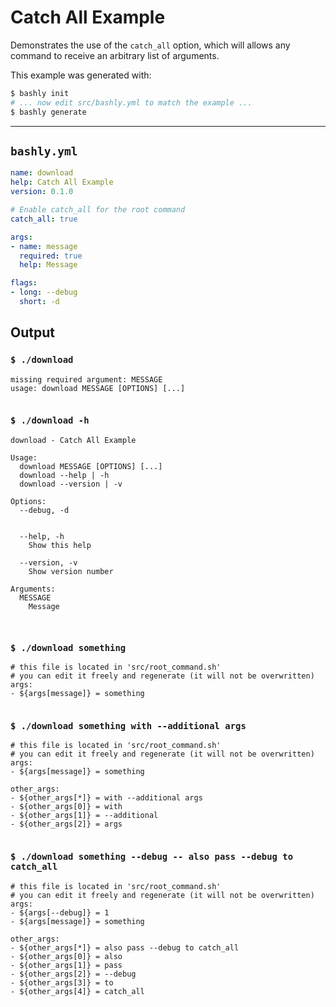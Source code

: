 # Catch All Example

Demonstrates the use of the `catch_all` option, which will allows any command
to receive an arbitrary list of arguments.

This example was generated with:

```bash
$ bashly init
# ... now edit src/bashly.yml to match the example ...
$ bashly generate
```

-----

## `bashly.yml`

````yaml
name: download
help: Catch All Example
version: 0.1.0

# Enable catch_all for the root command
catch_all: true

args:
- name: message
  required: true
  help: Message

flags:
- long: --debug
  short: -d
````



## Output

### `$ ./download`

````shell
missing required argument: MESSAGE
usage: download MESSAGE [OPTIONS] [...]


````

### `$ ./download -h`

````shell
download - Catch All Example

Usage:
  download MESSAGE [OPTIONS] [...]
  download --help | -h
  download --version | -v

Options:
  --debug, -d


  --help, -h
    Show this help

  --version, -v
    Show version number

Arguments:
  MESSAGE
    Message



````

### `$ ./download something`

````shell
# this file is located in 'src/root_command.sh'
# you can edit it freely and regenerate (it will not be overwritten)
args:
- ${args[message]} = something


````

### `$ ./download something with --additional args`

````shell
# this file is located in 'src/root_command.sh'
# you can edit it freely and regenerate (it will not be overwritten)
args:
- ${args[message]} = something

other_args:
- ${other_args[*]} = with --additional args
- ${other_args[0]} = with
- ${other_args[1]} = --additional
- ${other_args[2]} = args


````

### `$ ./download something --debug -- also pass --debug to catch_all`

````shell
# this file is located in 'src/root_command.sh'
# you can edit it freely and regenerate (it will not be overwritten)
args:
- ${args[--debug]} = 1
- ${args[message]} = something

other_args:
- ${other_args[*]} = also pass --debug to catch_all
- ${other_args[0]} = also
- ${other_args[1]} = pass
- ${other_args[2]} = --debug
- ${other_args[3]} = to
- ${other_args[4]} = catch_all


````



